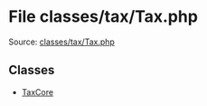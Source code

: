 File classes/tax/Tax.php
=========

Source: [classes/tax/Tax.php](https://github.com/PrestaShop/PrestaShop/blob/1.6.1.1/classes/tax/Tax.php)


Classes
-------

* [TaxCore](class.TaxCore.md)

